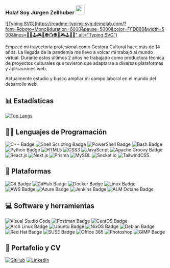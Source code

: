 ### Hola! Soy Jurgen Zellhuber <img src="https://media.giphy.com/media/hvRJCLFzcasrR4ia7z/giphy.gif" width="28">

[![Typing SVG](https://readme-typing-svg.demolab.com/?font=Roboto+Mono&duration=6000&pause=5000&color=FFD800&width=500&lines=👾🚀🕹️🎮🤖👽📺👽🤖🎮🕹️🚀👾" alt="Typing SVG")](https://git.io/typing-svg)

Empecé mi trayectoria profesional como Gestora Cultural hace más de 14 años. La llegada de la pandemia me llevo a volcar mi trabajo al mundo virtual. Durante estos últimos 2 años he trabajado como productora técnica de proyectos culturales que tuvieron que adaptarse a diversas plataformas y aplicaciones web.

Actualmente estudio y busco ampliar mi campo laboral en el mundo del desarrollo web.


## 📊 Estadísticas

<!-- https://github.com/anuraghazra/github-readme-stats -->

<!-- [![Anurag's GitHub stats](https://github-readme-stats.vercel.app/api?username=M0nkeyroger&theme=tokyonight)](https://github.com/anuraghazra/github-readme-stats) -->

[![Top Langs](https://github-readme-stats.vercel.app/api/top-langs/?username=M0nkeyroger&layout=compact&theme=tokyonight)](https://github.com/anuraghazra/github-readme-stats)


<!-- https://github.com/Ileriayo/markdown-badges -->

## 👩‍💻 Lenguajes de Programación

<p>
<img src="https://img.shields.io/badge/C%2B%2B-00599C?style=for-the-badge&logo=c%2B%2B&logoColor=white" alt="C++ Badge"></a>
<img src="https://img.shields.io/badge/Shell%20Scripting-4EAA25?style=for-the-badge&logo=gnu-bash&logoColor=white" alt="Shell Scripting Badge"></a>
<img src="https://img.shields.io/badge/PowerShell-5391FE?style=for-the-badge&logo=PowerShell&logoColor=white" alt="PowerShell Badge">
<img src="https://img.shields.io/badge/Bash-4EAA25?style=for-the-badge&logo=gnu-bash&logoColor=white" alt="Bash Badge"></a>
<img src="https://img.shields.io/badge/Python-3776AB?style=for-the-badge&logo=python&logoColor=white" alt="Python Badge"></a>
<img alt="HTML5" src="https://img.shields.io/badge/html5-%23E34F26.svg?style=for-the-badge&logo=html5&logoColor=white"></a>
<img alt="CSS3" src="https://img.shields.io/badge/css3-%231572B6.svg?style=for-the-badge&logo=css3&logoColor=white"></a>
<img alt="JavaScript" src="https://img.shields.io/badge/javascript-%23323330.svg?style=for-the-badge&logo=javascript&logoColor=%23F7DF1E"></a>
<img src="https://img.shields.io/badge/Apache%20Groovy-4298B8.svg?style=for-the-badge&logo=Apache+Groovy&logoColor=white" alt="Apache Groovy Badge"></a>
<img alt="React.js" src="https://img.shields.io/badge/-ReactJs-61DAFB?logo=react&logoColor=white&style=for-the-badge"></a>
<img alt="Next.js" src="https://img.shields.io/badge/next.js-000000?style=for-the-badge&logo=nextdotjs&logoColor=white"></a>
<img alt="Prisma" src="https://img.shields.io/badge/Prisma-3982CE?style=for-the-badge&logo=Prisma&logoColor=white"></a>
<img alt="MySQL" src="https://img.shields.io/badge/mysql-%2300f.svg?style=for-the-badge&logo=mysql&logoColor=white"></a>
<img alt="Socket.io" src="https://img.shields.io/badge/Socket.io-black?style=for-the-badge&logo=socket.io&badgeColor=010101"></a>
<img alt="TailwindCSS" src="https://img.shields.io/badge/tailwindcss-%2338B2AC.svg?style=for-the-badge&logo=tailwind-css&logoColor=white"></a>
</p>

## 🧰 Plataformas

<p>
<img src="https://img.shields.io/badge/Git-000000?style=for-the-badge&logo=git&logoColor=white" alt="Git Badge"></a>
<img src="https://img.shields.io/badge/GitHub-181717?style=for-the-badge&logo=github&logoColor=white" alt="GitHub Badge"></a>
<img src="https://img.shields.io/badge/Docker-2496ED?style=for-the-badge&logo=docker&logoColor=white" alt="Docker Badge"></a>
<img src="https://img.shields.io/badge/Linux-FCC624?style=for-the-badge&logo=linux&logoColor=black" alt="Linux Badge"></a>
<img src="https://img.shields.io/badge/AWS-232F3E?style=for-the-badge&logo=amazon-aws&logoColor=white" alt="AWS Badge"></a>
<img src="https://img.shields.io/badge/Azure-0089D6?style=for-the-badge&logo=microsoft-azure&logoColor=white" alt="Azure Badge"></a>
<img src="https://img.shields.io/badge/Jenkins-D24939?style=for-the-badge&logo=jenkins&logoColor=white" alt="Jenkins Badge"></a>
<img src="https://img.shields.io/badge/ALM-Octane-blue.svg" alt="ALM Octane Badge"></a>
</p>

## 💻 Software y herramientas

<p>
<img alt="Visual Studio Code" src="https://img.shields.io/badge/Visual%20Studio%20Code-0078d7.svg?style=for-the-badge&logo=visual-studio-code&logoColor=white"></a>
<img src="https://img.shields.io/badge/Postman-FF6C37?style=for-the-badge&logo=postman&logoColor=white" alt="Postman Badge"></a>
<img src="https://img.shields.io/badge/CentOS-262577?style=for-the-badge&logo=centos&logoColor=white" alt="CentOS Badge"></a>
<img src="https://img.shields.io/badge/Arch%20Linux-1793D1?style=for-the-badge&logo=arch-linux&logoColor=white" alt="Arch Linux Badge"></a>
<img src="https://img.shields.io/badge/Ubuntu-E95420?style=for-the-badge&logo=ubuntu&logoColor=white" alt="Ubuntu Badge"></a>
<img src="https://img.shields.io/badge/NixOS-5277C3?style=for-the-badge&logo=nixos&logoColor=white" alt="NixOS Badge"></a>
<img src="https://img.shields.io/badge/Debian-A81D33?style=for-the-badge&logo=debian&logoColor=white" alt="Debian Badge"></a>
<img src="https://img.shields.io/badge/Red%20Hat-EE0000?style=for-the-badge&logo=red-hat&logoColor=white" alt="Red Hat Badge"></a>
<img src="https://img.shields.io/badge/SUSE-0C322C?style=for-the-badge&logo=suse&logoColor=white" alt="SUSE Badge"></a>
<img src="https://img.shields.io/badge/Office%20365-0078D4?style=for-the-badge&logo=microsoft-office&logoColor=white" alt="Office 365"></a>
<img alt="Photoshop" src="https://img.shields.io/badge/adobe%20photoshop-%2331A8FF.svg?style=for-the-badge&logo=adobe%20photoshop&logoColor=white"></a>
<img src="https://img.shields.io/badge/GIMP-5C5543?style=for-the-badge&logo=gimp&logoColor=white" alt="GIMP Badge"></a> 
</p>

## 💼 Portafolio y CV

<p>
<a href="https://github.com/M0nkeyroger"><img alt="GitHub" src="https://img.shields.io/badge/github-%23121011.svg?style=for-the-badge&logo=github&logoColor=white"></a>
<a href="https://www.linkedin.com/in/juzelma/"><img alt="LinkedIn" src="https://img.shields.io/badge/linkedin-%230077B5.svg?style=for-the-badge&logo=linkedin&logoColor=white"></a>
</p>

<!--
**M0nkeyroger/M0nkeyroger** is a ✨ _special_ ✨ repository because its `README.md` (this file) appears on your GitHub profile.

Here are some ideas to get you started:

- 🔭 I’m currently working on ...
- 🌱 I’m currently learning ...
- 👯 I’m looking to collaborate on ...
- 🤔 I’m looking for help with ...
- 💬 Ask me about ...
- 📫 How to reach me: ...
- 😄 Pronouns: ...
- ⚡ Fun fact: ...
-->
